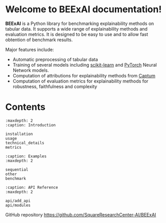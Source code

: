 # Welcome to BEExAI documentation!

**BEExAI** is a Python library for benchmarking explainability methods on tabular data. It supports a wide range of explainability methods and evaluation metrics. It is designed to be easy to use and to allow fast obtention of benchmark results.

Major features include:
- Automatic preprocessing of tabular data
- Training of several models including [scikit-learn](https://scikit-learn.org/stable/) and [PyTorch](https://pytorch.org/) Neural Network models.
- Computation of attributions for explainability methods from [Captum](https://captum.ai/)
- Computation of evaluation metrics for explainability methods for robustness, faithfulness and complexity

# Contents

```{toctree}
:maxdepth: 2
:caption: Introduction

installation
usage
technical_details
metrics
```

```{toctree}	
:caption: Examples
:maxdepth: 2

sequential
other
benchmark
```

```{toctree}
:caption: API Reference
:maxdepth: 2

api/add_api
api/modules
```

GitHub repository <https://github.com/SquareResearchCenter-AI/BEExAI>
